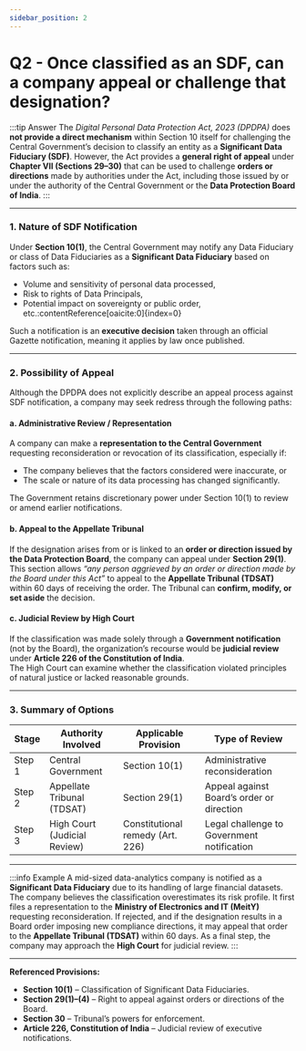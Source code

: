```yaml
---
sidebar_position: 2
---
```


# Q2 - Once classified as an SDF, can a company appeal or challenge that designation?

:::tip Answer
The *Digital Personal Data Protection Act, 2023 (DPDPA)* does **not provide a direct mechanism** within Section 10 itself for challenging the Central Government’s decision to classify an entity as a **Significant Data Fiduciary (SDF)**. However, the Act provides a **general right of appeal** under **Chapter VII (Sections 29–30)** that can be used to challenge **orders or directions** made by authorities under the Act, including those issued by or under the authority of the Central Government or the **Data Protection Board of India**.
:::

---

### **1. Nature of SDF Notification**

Under **Section 10(1)**, the Central Government may notify any Data Fiduciary or class of Data Fiduciaries as a **Significant Data Fiduciary** based on factors such as:
- Volume and sensitivity of personal data processed,  
- Risk to rights of Data Principals,  
- Potential impact on sovereignty or public order, etc.:contentReference[oaicite:0]{index=0}  

Such a notification is an **executive decision** taken through an official Gazette notification, meaning it applies by law once published.  

---

### **2. Possibility of Appeal**

Although the DPDPA does not explicitly describe an appeal process against SDF notification, a company may seek redress through the following paths:

#### **a. Administrative Review / Representation**
A company can make a **representation to the Central Government** requesting reconsideration or revocation of its classification, especially if:
- The company believes that the factors considered were inaccurate, or  
- The scale or nature of its data processing has changed significantly.  

The Government retains discretionary power under Section 10(1) to review or amend earlier notifications.

#### **b. Appeal to the Appellate Tribunal**
If the designation arises from or is linked to an **order or direction issued by the Data Protection Board**, the company can appeal under **Section 29(1)**.  
This section allows *“any person aggrieved by an order or direction made by the Board under this Act”* to appeal to the **Appellate Tribunal (TDSAT)** within 60 days of receiving the order. The Tribunal can **confirm, modify, or set aside** the decision.

#### **c. Judicial Review by High Court**
If the classification was made solely through a **Government notification** (not by the Board), the organization’s recourse would be **judicial review** under **Article 226 of the Constitution of India**.  
The High Court can examine whether the classification violated principles of natural justice or lacked reasonable grounds.

---

### **3. Summary of Options**

| Stage | Authority Involved | Applicable Provision | Type of Review |
|--------|--------------------|----------------------|----------------|
| Step 1 | Central Government | Section 10(1) | Administrative reconsideration |
| Step 2 | Appellate Tribunal (TDSAT) | Section 29(1) | Appeal against Board’s order or direction |
| Step 3 | High Court (Judicial Review) | Constitutional remedy (Art. 226) | Legal challenge to Government notification |

---

:::info Example
A mid-sized data-analytics company is notified as a **Significant Data Fiduciary** due to its handling of large financial datasets. The company believes the classification overestimates its risk profile. It first files a representation to the **Ministry of Electronics and IT (MeitY)** requesting reconsideration. If rejected, and if the designation results in a Board order imposing new compliance directions, it may appeal that order to the **Appellate Tribunal (TDSAT)** within 60 days. As a final step, the company may approach the **High Court** for judicial review.
:::

---

**Referenced Provisions:**  
- **Section 10(1)** – Classification of Significant Data Fiduciaries.  
- **Section 29(1)–(4)** – Right to appeal against orders or directions of the Board.  
- **Section 30** – Tribunal’s powers for enforcement.  
- **Article 226, Constitution of India** – Judicial review of executive notifications.